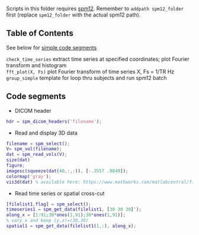 Scripts in this folder requires [spm12](https://www.fil.ion.ucl.ac.uk/spm/software/spm12/). 
Remember to `addpath spm12_folder` first (replace `spm12_folder` with the actual spm12 path).

## Table of Contents

See below for [simple code segments](#seg)    

`check_time_series` extract time series at specified coordinates; plot Fourier transform and histogram  
`fft_plot(X, Fs)` plot Fourier transform of time series X, Fs = 1/TR Hz
`group_simple` template for loop thru subjects and run spm12 batch  

<a name="seg"></a>
## Code segments

* DICOM header
```matlab
hdr = spm_dicom_headers('filename');
```

* Read and display 3D data
```matlab
filename = spm_select();
V= spm_vol(filename);
dat = spm_read_vols(V);
size(dat)
figure;
imagesc(squeeze(dat(40,:,:)), [-.3557 .9849]);
colormap('gray');
vis3d(dat) % available here: https://www.mathworks.com/matlabcentral/fileexchange/37268-3d-volume-visualization

```

* Read time series or spatial cross-cut
```matlab
[filelist1,flag] = spm_select();
timeseries1 = spm_get_data(filelist1, [30 30 30]');
along_x = [1:91;30*ones(1,91);30*ones(1,91)]; 
% vary x and keep (y,z)=(30,30)
spatial1 = spm_get_data(filelist1(1,:), along_x);
```
